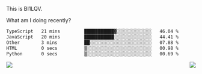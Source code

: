 This is BI1LQV.

What am I doing recently?

<!--START_SECTION:waka-->

```txt
TypeScript   21 mins         ███████████▓░░░░░░░░░░░░░   46.04 %
JavaScript   20 mins         ███████████░░░░░░░░░░░░░░   44.41 %
Other        3 mins          ██░░░░░░░░░░░░░░░░░░░░░░░   07.88 %
HTML         0 secs          ▒░░░░░░░░░░░░░░░░░░░░░░░░   00.98 %
Python       0 secs          ▒░░░░░░░░░░░░░░░░░░░░░░░░   00.69 %
```

<!--END_SECTION:waka-->
<img align="right" src="https://github-readme-stats.vercel.app/api?username=bi1lqv&show_icons=true&count_private=true">

<img src="https://metrics.lecoq.io/bi1lqv?template=classic&base.activity=0&base.community=0&base.repositories=0&base.metadata=0&isocalendar=1&base=header%2C%20activity%2C%20community%2C%20repositories%2C%20metadata&base.indepth=false&base.hireable=false&isocalendar=false&isocalendar.duration=full-year&config.timezone=Asia%2FShanghai">
